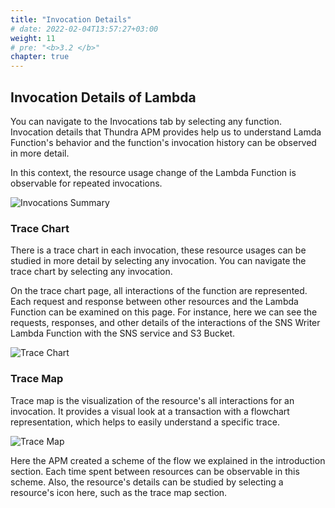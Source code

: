 ```yaml
---
title: "Invocation Details"
# date: 2022-02-04T13:57:27+03:00
weight: 11
# pre: "<b>3.2 </b>"
chapter: true
---
```


## Invocation Details of Lambda

You can navigate to the Invocations tab by selecting any function. Invocation details that Thundra APM provides help us to understand Lamda Function's behavior and the function's invocation history can be observed in more detail.

In this context, the resource usage change of the Lambda Function is observable for repeated invocations.

![Invocations Summary](/images/_monitoring/invocations_summary.gif)

### Trace Chart

There is a trace chart in each invocation, these resource usages can be studied in more detail by selecting any invocation. You can navigate the  trace chart by selecting any invocation.

On the trace chart page, all interactions of the function are represented. Each request and response between other resources and the Lambda Function can be examined on this page. For instance, here we can see the requests, responses, and other details of the interactions of the SNS Writer Lambda Function with the SNS service and S3 Bucket.


![Trace Chart](/images/_monitoring/trace_chart.gif)


### Trace Map

Trace map is the visualization of the resource's all interactions for an invocation. It provides a visual look at a transaction with a flowchart representation, which helps to easily understand a specific trace.

![Trace Map](/images/_monitoring/trace_map.png)

Here the APM created a scheme of the flow we explained in the introduction section. Each time spent between resources can be observable in this scheme. Also, the resource's details can be studied by selecting a resource's icon here, such as the trace map section.
